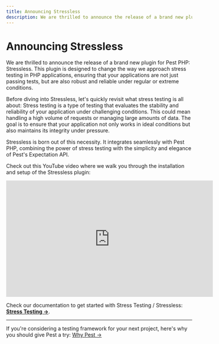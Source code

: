 ```yaml
---
title: Announcing Stressless
description: We are thrilled to announce the release of a brand new plugin for Pest PHP \: Stressless. This plugin is designed to change the way we approach stress testing in PHP applications, ensuring that your applications are not just passing tests, but are also robust and reliable under regular or extreme conditions.
---
```


# Announcing Stressless

We are thrilled to announce the release of a brand new plugin for Pest PHP: Stressless. This plugin is designed to change the way we approach stress testing in PHP applications, ensuring that your applications are not just passing tests, but are also robust and reliable under regular or extreme conditions.

Before diving into Stressless, let's quickly revisit what stress testing is all about: Stress testing is a type of testing that evaluates the stability and reliability of your application under challenging conditions. This could mean handling a high volume of requests or managing large amounts of data. The goal is to ensure that your application not only works in ideal conditions but also maintains its integrity under pressure.

Stressless is born out of this necessity. It integrates seamlessly with Pest PHP, combining the power of stress testing with the simplicity and elegance of Pest's Expectation API.

Check out this YouTube video where we walk you through the installation and setup of the Stressless plugin:

<iframe width="560" height="315" src="https://www.youtube.com/embed/SaMoPZwdOCY?si=KBskkVWLUUSyK0u0" title="YouTube video player" frameborder="0" allow="accelerometer; autoplay; clipboard-write; encrypted-media; gyroscope; picture-in-picture; web-share" allowfullscreen></iframe>

Check our documentation to get started with Stress Testing / Stressless: **[Stress Testing →](/docs/stress-testing)**.

---

If you're considering a testing framework for your next project, here's why you should give Pest a try: [Why Pest →](/docs/why-pest)
